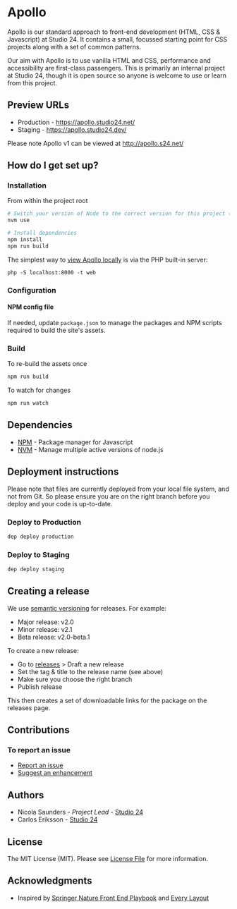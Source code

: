 # Apollo

Apollo is our standard approach to front-end development (HTML, CSS & Javascript) at Studio 24. It contains a small, focussed starting point for CSS projects along with a set of common patterns. 

Our aim with Apollo is to use vanilla HTML and CSS, performance and accessibility are first-class passengers. This is primarily an internal project at Studio 24, though it is open source so anyone is welcome to use or learn from this project.

## Preview URLs

* Production - https://apollo.studio24.net/ 
* Staging - https://apollo.studio24.dev/

Please note Apollo v1 can be viewed at http://apollo.s24.net/

## How do I get set up?

### Installation
From within the project root

```bash
# Switch your version of Node to the correct version for this project (see .nvmrc)
nvm use

# Install dependencies
npm install
npm run build
```

The simplest way to [view Apollo locally](http://localhost:8000/) is via the PHP built-in server:

```
php -S localhost:8000 -t web
```

### Configuration

#### NPM config file

If needed, update `package.json` to manage the packages and NPM scripts required to build the site's assets.

### Build

To re-build the assets once

```bash
npm run build
```

To watch for changes

```bash
npm run watch
```

## Dependencies

- [NPM](https://www.npmjs.com/) - Package manager for Javascript
- [NVM](https://github.com/creationix/nvm) - Manage multiple active versions of node.js

## Deployment instructions

Please note that files are currently deployed from your local file system, and not from Git. So please ensure you are on
the right branch before you deploy and your code is up-to-date. 

### Deploy to Production

````bash
dep deploy production
````

### Deploy to Staging

````bash
dep deploy staging
````

## Creating a release

We use [semantic versioning](https://semver.org/) for releases. For example:

* Major release: v2.0
* Minor release: v2.1
* Beta release: v2.0-beta.1

To create a new release:

* Go to [releases](https://github.com/studio24/apollo/releases) > Draft a new release
* Set the tag & title to the release name (see above)
* Make sure you choose the right branch
* Publish release

This then creates a set of downloadable links for the package on the releases page.

## Contributions

### To report an issue

* [Report an issue](https://github.com/studio24/apollo/issues/new?labels=bug)
* [Suggest an enhancement](https://github.com/studio24/apollo/issues/new?labels=enhancement) 

## Authors

* Nicola Saunders - _Project Lead_ - [Studio 24](https://www.studio24.net/)
* Carlos Eriksson - [Studio 24](https://www.studio24.net/)

## License

The MIT License (MIT). Please see [License File](LICENSE) for more information.

[LICENSE]: ./LICENSE
[license-badge]: https://img.shields.io/badge/license-MIT-blue.svg

## Acknowledgments

* Inspired by [Springer Nature Front End Playbook](https://github.com/springernature/frontend-playbook) and [Every Layout](https://every-layout.dev/)

